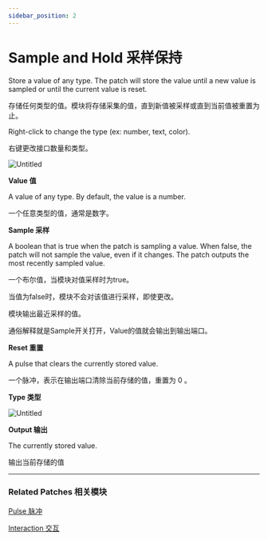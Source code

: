 ```yaml
---
sidebar_position: 2
---
```


# Sample and Hold 采样保持

Store a value of any type. The patch will store the value until a new value is sampled or until the current value is reset.

存储任何类型的值。模块将存储采集的值，直到新值被采样或直到当前值被重置为止。

Right-click to change the type (ex: number, text, color).

右键更改接口数量和类型。

![Untitled](https://s3.us-west-2.amazonaws.com/secure.notion-static.com/db9db180-bb54-4a61-bb3d-f104ad56a27b/Untitled.png?X-Amz-Algorithm=AWS4-HMAC-SHA256&X-Amz-Content-Sha256=UNSIGNED-PAYLOAD&X-Amz-Credential=AKIAT73L2G45EIPT3X45%2F20220602%2Fus-west-2%2Fs3%2Faws4_request&X-Amz-Date=20220602T182056Z&X-Amz-Expires=86400&X-Amz-Signature=639da17f167ca16dbf76de10f6265dc95e92c5ac25981f3f0d472ddd28d62089&X-Amz-SignedHeaders=host&response-content-disposition=filename%20%3D%22Untitled.png%22&x-id=GetObject)

**Value 值**

A value of any type. By default, the value is a number.

一个任意类型的值，通常是数字。

**Sample 采样**

A boolean that is true when the patch is sampling a value. When false, the patch will not sample the value, even if it changes. The patch outputs the most recently sampled value.

一个布尔值，当模块对值采样时为true。

当值为false时，模块不会对该值进行采样，即使更改。

模块输出最近采样的值。

通俗解释就是Sample开关打开，Value的值就会输出到输出端口。

**Reset 重置**

A pulse that clears the currently stored value.

一个脉冲，表示在输出端口清除当前存储的值，重置为 0 。

**Type 类型**

![Untitled](https://s3.us-west-2.amazonaws.com/secure.notion-static.com/e6058b12-64d0-4ed8-a3fb-f42402342ce0/Untitled.png?X-Amz-Algorithm=AWS4-HMAC-SHA256&X-Amz-Content-Sha256=UNSIGNED-PAYLOAD&X-Amz-Credential=AKIAT73L2G45EIPT3X45%2F20220602%2Fus-west-2%2Fs3%2Faws4_request&X-Amz-Date=20220602T182103Z&X-Amz-Expires=86400&X-Amz-Signature=3750d2e0313f83c82405caa0444b573e2ff0be585c6db4169cb7d31f94f98142&X-Amz-SignedHeaders=host&response-content-disposition=filename%20%3D%22Untitled.png%22&x-id=GetObject)

**Output 输出**

The currently stored value.

输出当前存储的值

------

### Related Patches 相关模块

[Pulse 脉冲](https://www.notion.so/Pulse-ac15ab739fed400496866264e653095f)

[Interaction 交互](https://www.notion.so/Interaction-8cd3ac66434546eda4b4bcf8173958fc)
